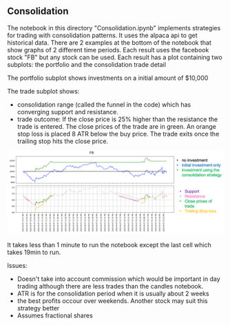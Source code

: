 ## Consolidation

The notebook in this directory "Consolidation.ipynb" implements strategies for trading with consolidation patterns. 
It uses the alpaca api to get historical data.
There are 2 examples at the bottom of the notebook that show graphs of 2 different time periods. 
Each result uses the facebook stock "FB" but any stock can be used. 
Each result has a plot containing two subplots: the portfolio and the consolidation trade detail

The portfolio subplot shows investments on a initial amount of $10,000

The trade subplot shows:
  - consolidation range (called the funnel in the code) which has converging support and resistance. 
  - trade outcome: If the close price is 25% higher than the resistance the trade is entered. 
  The close prices of the trade are in green. 
  An orange stop loss is placed 8 ATR below the buy price. The trade exits once the trailing stop hits the close price.
  
![](https://github.com/DevonTomatoSandwich/Trading/blob/main/Consolidation/img/consolidation1.png)

It takes less than 1 minute to run the notebook except the last cell which takes 19min to run.

Issues:
 - Doesn't take into account commission which would be important in day trading although there are less trades than the candles notebook. 
 - ATR is for the consolidation period when it is usually about 2 weeks
 - the best profits occour over weekends. Another stock may suit this strategy better
 - Assumes fractional shares
